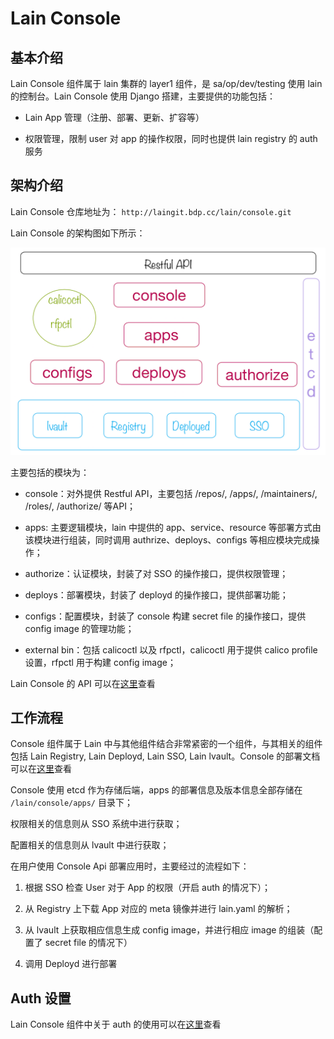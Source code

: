 # Lain Console

## 基本介绍
Lain Console 组件属于 lain 集群的 layer1 组件，是 sa/op/dev/testing 使用 lain 的控制台。Lain Console 使用 Django 搭建，主要提供的功能包括：

- Lain App 管理（注册、部署、更新、扩容等）

- 权限管理，限制 user 对 app 的操作权限，同时也提供 lain registry 的 auth 服务


## 架构介绍

Lain Console 仓库地址为： `http://laingit.bdp.cc/lain/console.git`

Lain Console 的架构图如下所示：

![console 整体架构](docs/console.png)

主要包括的模块为：

- console：对外提供 Restful API，主要包括 /repos/, /apps/, /maintainers/, /roles/, /authorize/ 等API；
    
- apps: 主要逻辑模块，lain 中提供的 app、service、resource 等部署方式由该模块进行组装，同时调用 authrize、deploys、configs 等相应模块完成操作；

- authorize：认证模块，封装了对 SSO 的操作接口，提供权限管理；

- deploys：部署模块，封装了 deployd 的操作接口，提供部署功能；

- configs：配置模块，封装了 console 构建 secret file 的操作接口，提供 config image 的管理功能；

- external bin：包括 calicoctl 以及 rfpctl，calicoctl 用于提供 calico profile 设置，rfpctl 用于构建 config image；

Lain Console 的 API 可以在[这里](docs/API.md)查看

## 工作流程

Console 组件属于 Lain 中与其他组件结合非常紧密的一个组件，与其相关的组件包括 Lain Registry, Lain Deployd, Lain SSO, Lain lvault。Console 的部署文档可以在[这里](docs/LAIN.md)查看

Console 使用 etcd 作为存储后端，apps 的部署信息及版本信息全部存储在 `/lain/console/apps/` 目录下；

权限相关的信息则从 SSO 系统中进行获取；

配置相关的信息则从 lvault 中进行获取；

在用户使用 Console Api 部署应用时，主要经过的流程如下：

1. 根据 SSO 检查 User 对于 App 的权限（开启 auth 的情况下）；

1. 从 Registry 上下载 App 对应的 meta 镜像并进行 lain.yaml 的解析；

1. 从 lvault 上获取相应信息生成 config image，并进行相应 image 的组装（配置了 secret file 的情况下）

1. 调用 Deployd 进行部署

## Auth 设置

Lain Console 组件中关于 auth 的使用可以在[这里](docs/AUTH.md)查看
